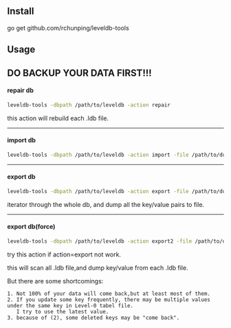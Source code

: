 Install
---


go get github.com/rchunping/leveldb-tools



Usage
---

## DO BACKUP YOUR DATA FIRST!!!

#### repair db
```sh
leveldb-tools -dbpath /path/to/leveldb -action repair
```
this action will rebuild each .ldb file.

----

#### import db
```sh
leveldb-tools -dbpath /path/to/leveldb -action import -file /path/to/dump.file
```

----

#### export db
```sh
leveldb-tools -dbpath /path/to/leveldb -action export -file /path/to/dump.file
```

iterator through the whole db, and dump all the key/value pairs to file.

----

#### export db(force)
```sh
leveldb-tools -dbpath /path/to/leveldb -action export2 -file /path/to/dump.file
```
try this action if action=export not work.

this will scan all .ldb file,and dump key/value from each .ldb file.

But there are some shortcomings:
```
1. Not 100% of your data will come back,but at least most of them.
2. If you update some key frequently, there may be multiple values under the same key in Level-0 tabel file.
   I try to use the latest value.
3. because of (2), some deleted keys may be "come back".
```
